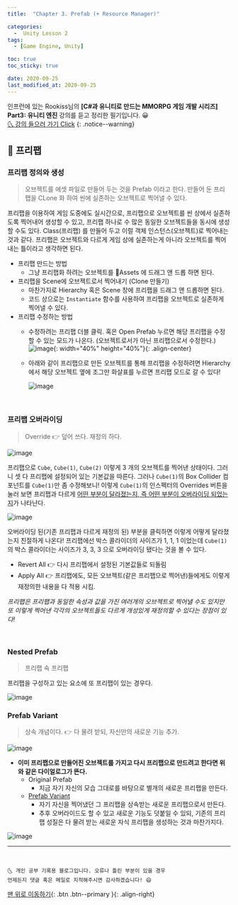```yaml
---
title:  "Chapter 3. Prefab (+ Resource Manager)" 

categories:
  -  Unity Lesson 2
tags:
  - [Game Engine, Unity]

toc: true
toc_sticky: true

date: 2020-09-25
last_modified_at: 2020-09-25
---
```


인프런에 있는 Rookiss님의 **[C#과 유니티로 만드는 MMORPG 게임 개발 시리즈] Part3: 유니티 엔진** 강의를 듣고 정리한 필기입니다. 😀  
[🌜 강의 들으러 가기 Click](https://www.inflearn.com/course/MMORPG-유니티)
{: .notice--warning}

## 🚖 프리팹

### 프리팹 정의와 생성

> 오브젝트를 에셋 파일로 만들어 두는 것을 Prefab 이라고 한다. 만들어 둔 프리팹을 CLone 화 하여 씬에 실존하는 오브젝트로 찍어낼 수 있다. 

프리팹을 이용하여 게임 도중에도 실시간으로, 프리팹으로 오브젝트를 씬 상에서 실존하도록 찍어내어 생성할 수 있고, 프리팹 하나로 수 많은 동일한 오브젝트들을 동시에 생성할 수도 있다. Class(프리팹) 를 만들어 두고 이럴 객체 인스턴스(오브젝트)로 찍어내는 것과 같다. 프리팹은 오브젝트와 다르게 게임 상에 실존하는게 아니라 오브젝트를 찍어내는 틀이라고 생각하면 된다.

- 프리팹 만드는 방법
  - 그냥 프리팹화 하려는 오브젝트를 📂Assets 에 드래그 앤 드롭 하면 된다.
- 프리팹을 Scene에 오브젝트로서 찍어내기 (Clone 만들기)
  - 마찬가지로 Hierarchy 혹은 Scene 창에 프리팹을 드래그 앤 드롭하면 된다.
  - 코드 상으로는 `Instantiate` 함수를 사용하여 프리팹을 오브젝트로 실존하게 찍어낼 수 있다.
- 프리팹 수정하는 방법
  - 수정하려는 프리팹 더블 클릭. 혹은 Open Prefab 누르면 해당 프리팹을 수정할 수 있는 모드가 나온다. (오브젝트로서가 아닌 프리팹으로서 수정한다.)
    ![image](https://user-images.githubusercontent.com/42318591/94265142-fd585280-ff72-11ea-8a05-15c1973337b3.png){: width="40%" height="40%"}{: .align-center}
  - 아래와 같이 프리팹으로 만든 오브젝트를 통해 프리팹을 수정하려면 Hierarchy 에서 해당 오브젝트 옆에 조그만 화살표를 누르면 프리팹 모드로 갈 수 있다!
  
    ![image](https://user-images.githubusercontent.com/42318591/94265318-3f819400-ff73-11ea-9cff-153026556890.png)

<br>

### 프리팹 오버라이딩

> Override 👉 덮어 쓰다. 재정의 하다.

![image](https://user-images.githubusercontent.com/42318591/94267942-62ae4280-ff77-11ea-8892-356958a7765d.png)

프리팹으로 `Cube`, `Cube(1)`, `Cube(2)` 이렇게 3 개의 오브젝트를 찍어낸 상태이다. 그러니 셋 다 프리팹에 설정되어 있는 기본값을 따른다. 그러나 `Cube(1)`의 Box Collider 컴포넌트를 `Cube(1)`만 좀 수정해보니! 이렇게 `Cube(1)`의 인스펙터의 Overrides 버튼을 눌러 보면 프리팹과 다르게 <u>어떤 부분이 달라졌는지, 즉 어떤 부분이 오버라이딩 되었는지</u>가 나타난다. 

![image](https://user-images.githubusercontent.com/42318591/94267994-748fe580-ff77-11ea-937f-ba2241038e01.png)

오버라이딩 된(기존 프리팹과 다르게 재정의 된) 부분을 클릭하면 이렇게 어떻게 달라졌는지 친절하게 나온다! 프리팹에선 박스 콜라이더의 사이즈가 1, 1, 1 이었는데 `Cube(1)`의 박스 콜라이더는 사이즈가 3, 3, 3 으로 오버라이딩 됐다는 것을 볼 수 있다.

- Revert All 👉 다시 프리팹에서 설정된 기본값들로 되돌림
- Apply All 👉 프리팹에도, 모든 오브젝트(같은 프리팹으로 찍어낸)들에게도 이렇게 재정의한 내용을 다 적용 시킴.

*프리팹은 프리팹과 동일한 속성과 값을 가진 여러개의 오브젝트로 찍어낼 수도 있지만 또 이렇게 찍어낸 각각의 오브젝트들도 다르게 개성있게 재정의할 수 있다는 장점이 있다!*

<br>

### Nested Prefab

> 프리팹 속 프리팹

프리팹을 구성하고 있는 요소에 또 프리팹이 있는 경우다.

![image](https://user-images.githubusercontent.com/42318591/94269093-27ad0e80-ff79-11ea-8123-a4326afd7a6d.png)


### Prefab Variant

> 상속 개념이다. 👉 다 물려 받되, 자신만의 새로운 기능 추가.

![image](https://user-images.githubusercontent.com/42318591/94269500-b6ba2680-ff79-11ea-9720-91b5427bf536.png)


- **이미 프리팹으로 만들어진 오브젝트를 가지고 다시 프리팹으로 만드려고 한다면 위와 같은 다이얼로그가 뜬다.**
  - Original Prefab 
    - 지금 자기 자신의 모습 그대로를 바탕으로 별개의 새로운 프리팹을 만든다.
  - <u>Prefab Variant</u>
    - 자기 자신을 찍어냈던 그 프리팹을 상속받는 새로운 프리팹으로서 만든다. 
    - 추후 오버라이드도 할 수 있고 새로운 기능도 덧붙일 수 있되, 기존의 프리팹 성질은 다 물려 받는 새로운 자식 프리팹을 생성하는 것과 마찬가지다.

![image](https://user-images.githubusercontent.com/42318591/94269897-4364e480-ff7a-11ea-8a25-f3658ecaa5cc.png)


***
<br>

    🌜 개인 공부 기록용 블로그입니다. 오류나 틀린 부분이 있을 경우 
    언제든지 댓글 혹은 메일로 지적해주시면 감사하겠습니다! 😄

[맨 위로 이동하기](#){: .btn .btn--primary }{: .align-right}